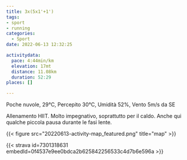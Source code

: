 ```yaml
---
title: 3x(5x1'+1')
tags:
- sport
- running
categories: 
  - Sport
date: 2022-06-13 12:32:25

activitydata:
  pace: 4:44min/km
  elevation: 17mt
  distance: 11.08km
  duration: 52:29
places: []

---
```


Poche nuvole, 29°C, Percepito 30°C, Umidità 52%, Vento 5m/s da SE

<!--more-->

Allenamento HIIT. Molto impegnativo, soprattutto per il caldo. Anche qui qualche piccola pausa durante le fasi lente.

{{<  figure src="20220613-activity-map_featured.png" title="map" >}}


{{< strava id=7301318631 embedId=0f4537e9ee0bdca2b625842256533c4d7b6e596a >}}

